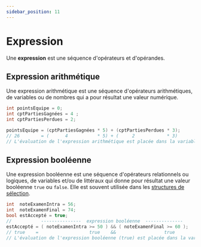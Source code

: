 ```yaml
---
sidebar_position: 11
---
```


# Expression

Une **expression** est une séquence d'opérateurs et d'opérandes.

## Expression arithmétique

Une expression arithmétique est une séquence d'opérateurs arithmétiques, de variables ou de nombres qui a pour résultat une valeur numérique.

```cs
int pointsEquipe = 0;
int cptPartiesGagnées = 4 ;
int cptPartiesPerdues = 2;

pointsEquipe = (cptPartiesGagnées * 5) + (cptPartiesPerdues * 3);
// 26        = (      4           * 5) + (     2            * 3)
// L'évaluation de l'expression arithmétique est placée dans la variable pointsEquipe est 26.
```

## Expression booléenne

Une expression booléenne est une séquence d'opérateurs relationnels ou logiques, de variables et/ou de littéraux qui donne pour résultat une valeur booléenne `true` ou `false`. Elle est souvent utilisée dans les [structures de sélection](./structures-de-controle/if).

```cs
int  noteExamenIntra = 56;
int  noteExamenFinal = 74;
bool estAccepté = true;
//           ---------------  expression booléenne  --------------
estAccepté = ( noteExamenIntra >= 50 ) && ( noteExamenFinal >= 60 );
// true    =                   true    &&                  true
// L'évaluation de l'expression booléenne (true) est placée dans la variable estAccepté.
```
